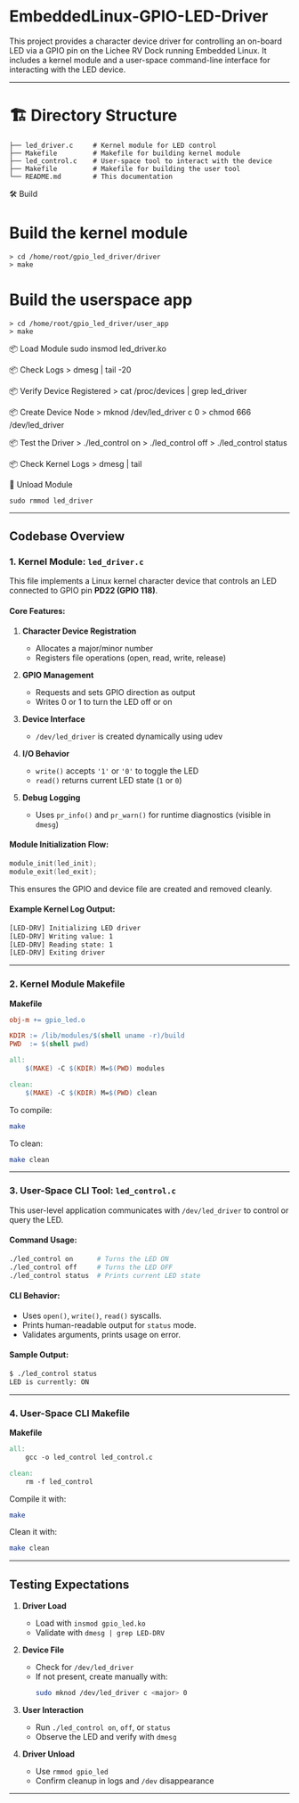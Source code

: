 # EmbeddedLinux-GPIO-LED-Driver

This project provides a character device driver for controlling an on-board LED via a GPIO pin on the Lichee RV Dock running Embedded Linux. It includes a kernel module and a user-space command-line interface for interacting with the LED device.


---

# 🏗️ Directory Structure

    ├── led_driver.c     # Kernel module for LED control
    ├── Makefile         # Makefile for building kernel module
    ├── led_control.c    # User-space tool to interact with the device
    ├── Makefile         # Makefile for building the user tool
    └── README.md        # This documentation
 
🛠️ Build

# Build the kernel module
    > cd /home/root/gpio_led_driver/driver
    > make
# Build the userspace app
    > cd /home/root/gpio_led_driver/user_app
    > make

📦 Load Module
    sudo insmod led_driver.ko

📦 Check Logs
    > dmesg | tail -20

📦 Verify Device Registered
    > cat /proc/devices | grep led_driver

📦 Create Device Node
    > mknod /dev/led_driver c <major> 0
    > chmod 666 /dev/led_driver

📦 Test the Driver
    > ./led_control on
    > ./led_control off
    > ./led_control status

📦 Check Kernel Logs
    > dmesg | tail

🧼 Unload Module

    sudo rmmod led_driver

---

## Codebase Overview

### 1. Kernel Module: `led_driver.c`

This file implements a Linux kernel character device that controls an LED connected to GPIO pin **PD22 (GPIO 118)**.

#### Core Features:

1. **Character Device Registration**
   - Allocates a major/minor number
   - Registers file operations (open, read, write, release)

2. **GPIO Management**
   - Requests and sets GPIO direction as output
   - Writes 0 or 1 to turn the LED off or on

3. **Device Interface**
   - `/dev/led_driver` is created dynamically using udev

4. **I/O Behavior**
   - `write()` accepts `'1'` or `'0'` to toggle the LED
   - `read()` returns current LED state (`1` or `0`)

5. **Debug Logging**
   - Uses `pr_info()` and `pr_warn()` for runtime diagnostics (visible in `dmesg`)

#### Module Initialization Flow:

```c
module_init(led_init);
module_exit(led_exit);
```

This ensures the GPIO and device file are created and removed cleanly.

#### Example Kernel Log Output:

```bash
[LED-DRV] Initializing LED driver
[LED-DRV] Writing value: 1
[LED-DRV] Reading state: 1
[LED-DRV] Exiting driver
```

---

### 2. Kernel Module Makefile

**Makefile**

```makefile
obj-m += gpio_led.o

KDIR := /lib/modules/$(shell uname -r)/build
PWD  := $(shell pwd)

all:
	$(MAKE) -C $(KDIR) M=$(PWD) modules

clean:
	$(MAKE) -C $(KDIR) M=$(PWD) clean
```

To compile:

```bash
make
```

To clean:

```bash
make clean
```

---

### 3. User-Space CLI Tool: `led_control.c`

This user-level application communicates with `/dev/led_driver` to control or query the LED.

#### Command Usage:

```bash
./led_control on      # Turns the LED ON
./led_control off     # Turns the LED OFF
./led_control status  # Prints current LED state
```

#### CLI Behavior:

- Uses `open()`, `write()`, `read()` syscalls.
- Prints human-readable output for `status` mode.
- Validates arguments, prints usage on error.

#### Sample Output:

```bash
$ ./led_control status
LED is currently: ON
```

---

### 4. User-Space CLI Makefile

**Makefile**

```makefile
all:
	gcc -o led_control led_control.c

clean:
	rm -f led_control
```

Compile it with:

```bash
make
```

Clean it with:

```bash
make clean
```

---

## Testing Expectations

1. **Driver Load**
   - Load with `insmod gpio_led.ko`
   - Validate with `dmesg | grep LED-DRV`

2. **Device File**
   - Check for `/dev/led_driver`
   - If not present, create manually with:
     ```bash
     sudo mknod /dev/led_driver c <major> 0
     ```

3. **User Interaction**
   - Run `./led_control on`, `off`, or `status`
   - Observe the LED and verify with `dmesg`

4. **Driver Unload**
   - Use `rmmod gpio_led`
   - Confirm cleanup in logs and `/dev` disappearance

---